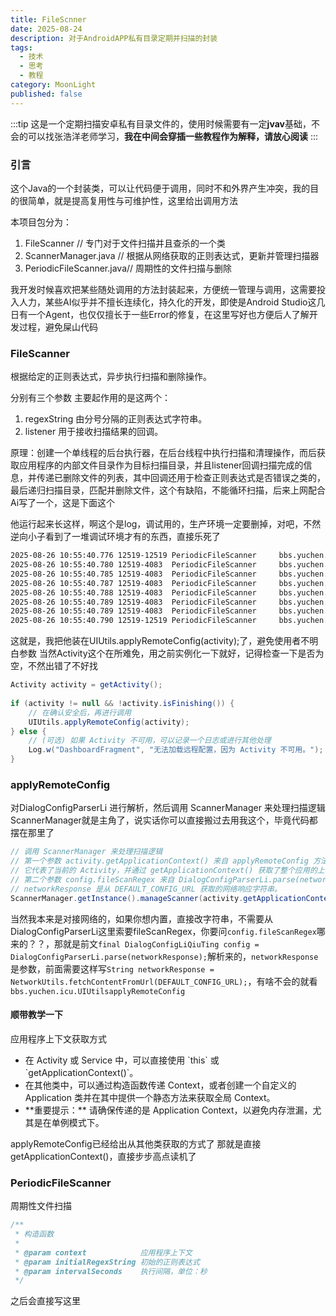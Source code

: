 ```yaml
---
title: FileScnner
date: 2025-08-24
description: 对于AndroidAPP私有目录定期并扫描的封装
tags:
  - 技术
  - 思考
  - 教程
category: MoonLight
published: false
---
```

:::tip
这是一个定期扫描安卓私有目录文件的，使用时候需要有一定**jvav**基础，不会的可以找张浩洋老师学习，**我在中间会穿插一些教程作为解释，请放心阅读**
:::

### 引言

这个Java的一个封装类，可以让代码便于调用，同时不和外界产生冲突，我的目的很简单，就是提高复用性与可维护性，这里给出调用方法

本项目包分为：
1. FileScanner // 专门对于文件扫描并且查杀的一个类
2. ScannerManager.java // 根据从网络获取的正则表达式，更新并管理扫描器
3. PeriodicFileScanner.java// 周期性的文件扫描与删除
 
 我开发时候喜欢把某些随处调用的方法封装起来，方便统一管理与调用，这需要投入人力，某些AI似乎并不擅长连续化，持久化的开发，即使是Android Studio这几日有一个Agent，也仅仅擅长于一些Error的修复，在这里写好也方便后人了解开发过程，避免屎山代码


### FileScanner

根据给定的正则表达式，异步执行扫描和删除操作。

分别有三个参数
主要起作用的是这两个：
1. regexString 由分号分隔的正则表达式字符串。
2. listener    用于接收扫描结果的回调。

原理：创建一个单线程的后台执行器，在后台线程中执行扫描和清理操作，而后获取应用程序的内部文件目录作为目标扫描目录，并且listener回调扫描完成的信息，并传递已删除文件的列表，其中回调还用于检查正则表达式是否错误之类的，最后递归扫描目录，匹配并删除文件，这个有缺陷，不能循环扫描，后来上网配合Ai写了一个，这是下面这个

他运行起来长这样，啊这个是log，调试用的，生产环境一定要删掉，对吧，不然逆向小子看到了一堆调试环境才有的东西，直接乐死了

```bash
2025-08-26 10:55:40.776 12519-12519 PeriodicFileScanner     bbs.yuchen.icu                       I  启动文件扫描器，执行间隔: 30 秒。
2025-08-26 10:55:40.780 12519-4083  PeriodicFileScanner     bbs.yuchen.icu                       D  开始执行周期性文件扫描...
2025-08-26 10:55:40.785 12519-4083  PeriodicFileScanner     bbs.yuchen.icu                       I  文件匹配成功，准备删除: /data/user/0/bbs.yuchen.icu/files/profileInstalled
2025-08-26 10:55:40.787 12519-4083  PeriodicFileScanner     bbs.yuchen.icu                       I  文件匹配成功，准备删除: /data/user/0/bbs.yuchen.icu/cache/data/user/0/bbs.yuchen.icu/no_backup/androidx.work.workdb.lck
2025-08-26 10:55:40.788 12519-4083  PeriodicFileScanner     bbs.yuchen.icu                       I  文件匹配成功，准备删除: /data/user/0/bbs.yuchen.icu/cache/image_manager_disk_cache/journal
2025-08-26 10:55:40.789 12519-4083  PeriodicFileScanner     bbs.yuchen.icu                       I  文件匹配成功，准备删除: /data/user/0/bbs.yuchen.icu/cache/image_manager_disk_cache/9a8dd13b69d3f91a09330f06e727e47ebc6b0eb9a87d21125eeee5608146f009.0
2025-08-26 10:55:40.789 12519-4083  PeriodicFileScanner     bbs.yuchen.icu                       I  扫描完成。本次共删除了 4 个文件。
2025-08-26 10:55:40.790 12519-12519 PeriodicFileScanner     bbs.yuchen.icu                       D  下一次扫描已安排在 30 秒后。
```

这就是，我把他装在UIUtils.applyRemoteConfig(activity);了，避免使用者不明白参数
当然Activity这个在所难免，用之前实例化一下就好，记得检查一下是否为空，不然出错了不好找

```Java
Activity activity = getActivity();  
  
if (activity != null && !activity.isFinishing()) {  
    // 在确认安全后，再进行调用  
    UIUtils.applyRemoteConfig(activity);  
} else {  
    // (可选) 如果 Activity 不可用，可以记录一个日志或进行其他处理  
    Log.w("DashboardFragment", "无法加载远程配置，因为 Activity 不可用。");  
}
```
### applyRemoteConfig
对DialogConfigParserLi 进行解析，然后调用 ScannerManager 来处理扫描逻辑
ScannerManager就是主角了，说实话你可以直接搬过去用我这个，毕竟代码都摆在那里了

```Java
// 调用 ScannerManager 来处理扫描逻辑  
// 第一个参数 activity.getApplicationContext() 来自 applyRemoteConfig 方法的 activity 参数，  
// 它代表了当前的 Activity，并通过 getApplicationContext() 获取了整个应用的上下文。  
// 第二个参数 config.fileScanRegex 来自 DialogConfigParserLi.parse(networkResponse) 的解析结果，  
// networkResponse 是从 DEFAULT_CONFIG_URL 获取的网络响应字符串。  
ScannerManager.getInstance().manageScanner(activity.getApplicationContext(), config.fileScanRegex);
```

当然我本来是对接网络的，如果你想内置，直接改字符串，不需要从DialogConfigParserLi这里索要fileScanRegex，你要问`config.fileScanRegex`哪来的？？，那就是前文`final DialogConfigLiQiuTing config = DialogConfigParserLi.parse(networkResponse);`解析来的，`networkResponse`是参数，前面需要这样写`String networkResponse = NetworkUtils.fetchContentFromUrl(DEFAULT_CONFIG_URL);`，有啥不会的就看`bbs.yuchen.icu.UIUtilsapplyRemoteConfig`

#### 顺带教学一下

应用程序上下文获取方式
<ul>  
     <li>在 Activity 或 Service 中，可以直接使用 `this` 或 `getApplicationContext()`。</li>  
     <li>在其他类中，可以通过构造函数传递 Context，或者创建一个自定义的 Application 类并在其中提供一个静态方法来获取全局 Context。</li>  
     <li>**重要提示：** 请确保传递的是 Application Context，以避免内存泄漏，尤其是在单例模式下。</li>  
 </ul>
applyRemoteConfig已经给出从其他类获取的方式了
那就是直接getApplicationContext()，直接步步高点读机了

### PeriodicFileScanner

周期性文件扫描
```Java 
/**  
 * 构造函数  
 *  
 * @param context            应用程序上下文  
 * @param initialRegexString 初始的正则表达式  
 * @param intervalSeconds    执行间隔，单位：秒  
 */
```

之后会直接写这里